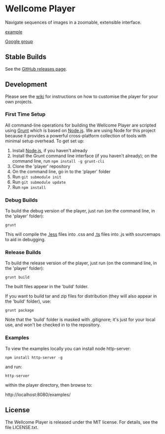 # Wellcome Player

Navigate sequences of images in a zoomable, extensible interface.

[example](http://wellcomelibrary.org/player/b18035723)

[Google group](https://groups.google.com/forum/#!forum/wellcome-player)

## Stable Builds

See the [GitHub releases page](https://github.com/wellcomelibrary/player/releases).

## Development

Please see the [wiki](https://github.com/wellcomelibrary/player/wiki) for instructions on how to customise the player for your own projects.

### First Time Setup

All command-line operations for building the Wellcome Player are scripted using [Grunt](http://gruntjs.com/) which is based on [Node.js](http://nodejs.org/). We are using Node for this project because it provides a powerful cross-platform collection of tools with minimal setup overhead. To get set up:

1. Install [Node.js](http://nodejs.org), if you haven't already
1. Install the Grunt command line interface (if you haven't already); on the command line, run `npm install -g grunt-cli`
1. Clone the 'player' repository
1. On the command line, go in to the 'player' folder
1. Run `git submodule init`
1. Run `git submodule update`
1. Run `npm install`

### Debug Builds

To build the debug version of the player, just run (on the command line, in the 'player' folder):

	grunt

This will compile the [.less](http://lesscss.org) files into .css and [.ts](http://typescriptlang.org) files into .js with sourcemaps to aid in debugging.

### Release Builds

To build the release version of the player, just run (on the command line, in the 'player' folder):

	grunt build

The built files appear in the 'build' folder.

If you want to build tar and zip files for distribution (they will also appear in the 'build' folder), use:

	grunt package

Note that the 'build' folder is masked with .gitignore; it's just for your local use, and won't be checked in to the repository.

### Examples

To view the examples locally you can install node http-server:

`npm install http-server -g`

and run:

`http-server`

within the player directory, then browse to:

http://localhost:8080/examples/

## License

The Wellcome Player is released under the MIT license. For details, see the file LICENSE.txt.
